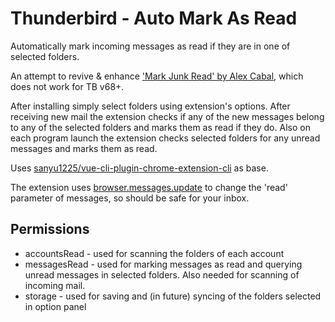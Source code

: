 # Thunderbird - Auto Mark As Read

Automatically mark incoming messages as read if they are in one of selected folders. 

An attempt to revive & enhance ['Mark Junk Read' by Alex Cabal](https://addons.thunderbird.net/en-us/thunderbird/addon/mark-junk-read/), which does not work for TB v68+.

After installing simply select folders using extension's options. After receiving new mail the extension checks if any of the new messages belong to any of the selected folders and marks them as read if they do. Also on each program launch the extension checks selected folders for any unread messages and marks them as read.

Uses [sanyu1225/vue-cli-plugin-chrome-extension-cli](https://github.com/sanyu1225/vue-cli-plugin-chrome-extension-cli) as base.

The extension uses [browser.messages.update](https://webextension-api.thunderbird.net/en/91/messages.html#update-messageid-newproperties) to change the 'read' parameter of messages, so should be safe for your inbox.
## Permissions
- accountsRead - used for scanning the folders of each account
- messagesRead - used for marking messages as read and querying unread messages in selected folders. Also needed for scanning of incoming mail.
- storage - used for saving and (in future) syncing of the folders selected in option panel